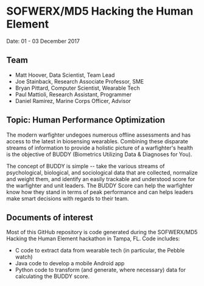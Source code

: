 # SOFWERX/MD5 Hacking the Human Element
Date: 01 - 03 December 2017

## Team
* Matt Hoover, Data Scientist, Team Lead
* Joe Stainback, Research Associate Professor, SME
* Bryan Pittard, Computer Scientist, Wearable Tech
* Paul Mattioli, Research Assistant, Programmer
* Daniel Ramirez, Marine Corps Officer, Advisor

## Topic: Human Performance Optimization
The modern warfighter undegoes numerous offline assessments and has access to the latest in biosensing wearables. Combining these disparate streams of information to provide a holistic picture of a warfighter's health is the objective of BUDDY (Biometrics Utilizing Data & Diagnoses for You).

The concept of BUDDY is simple -- take the various streams of psychological, biological, and sociological data that are collected, normalize and weight them, and identify an easily trackable and understood score for the warfighter and unit leaders. The BUDDY Score can help the warfighter know how they stand in terms of peak performance and can helps leaders make smart decisions with regards to their team.

## Documents of interest
Most of this GitHub repository is code generated during the SOFWERX/MD5 Hacking the Human Element hackathon in Tampa, FL. Code includes:
* C code to extract data from wearable tech (in particular, the Pebble watch)
* Java code to develop a mobile Android app
* Python code to transform (and generate, where necessary) data for calculating the BUDDY score.
